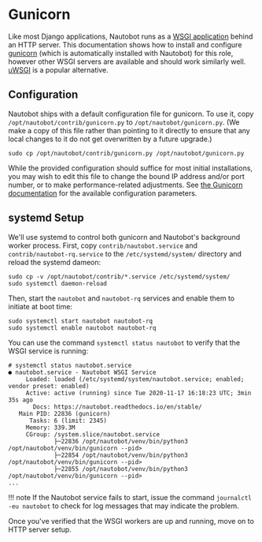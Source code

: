 # Gunicorn

Like most Django applications, Nautobot runs as a [WSGI application](https://en.wikipedia.org/wiki/Web_Server_Gateway_Interface) behind an HTTP server. This documentation shows how to install and configure [gunicorn](http://gunicorn.org/) (which is automatically installed with Nautobot) for this role, however other WSGI servers are available and should work similarly well. [uWSGI](https://uwsgi-docs.readthedocs.io/en/latest/) is a popular alternative.

## Configuration

Nautobot ships with a default configuration file for gunicorn. To use it, copy `/opt/nautobot/contrib/gunicorn.py` to `/opt/nautobot/gunicorn.py`. (We make a copy of this file rather than pointing to it directly to ensure that any local changes to it do not get overwritten by a future upgrade.)

```no-highlight
sudo cp /opt/nautobot/contrib/gunicorn.py /opt/nautobot/gunicorn.py
```

While the provided configuration should suffice for most initial installations, you may wish to edit this file to change the bound IP address and/or port number, or to make performance-related adjustments. See [the Gunicorn documentation](https://docs.gunicorn.org/en/stable/configure.html) for the available configuration parameters.

## systemd Setup

We'll use systemd to control both gunicorn and Nautobot's background worker process. First, copy `contrib/nautobot.service` and `contrib/nautobot-rq.service` to the `/etc/systemd/system/` directory and reload the systemd dameon:

```no-highlight
sudo cp -v /opt/nautobot/contrib/*.service /etc/systemd/system/
sudo systemctl daemon-reload
```

Then, start the `nautobot` and `nautobot-rq` services and enable them to initiate at boot time:

```no-highlight
sudo systemctl start nautobot nautobot-rq
sudo systemctl enable nautobot nautobot-rq
```

You can use the command `systemctl status nautobot` to verify that the WSGI service is running:

```no-highlight
# systemctl status nautobot.service
● nautobot.service - Nautobot WSGI Service
     Loaded: loaded (/etc/systemd/system/nautobot.service; enabled; vendor preset: enabled)
     Active: active (running) since Tue 2020-11-17 16:18:23 UTC; 3min 35s ago
       Docs: https://nautobot.readthedocs.io/en/stable/
   Main PID: 22836 (gunicorn)
      Tasks: 6 (limit: 2345)
     Memory: 339.3M
     CGroup: /system.slice/nautobot.service
             ├─22836 /opt/nautobot/venv/bin/python3 /opt/nautobot/venv/bin/gunicorn --pid>
             ├─22854 /opt/nautobot/venv/bin/python3 /opt/nautobot/venv/bin/gunicorn --pid>
             ├─22855 /opt/nautobot/venv/bin/python3 /opt/nautobot/venv/bin/gunicorn --pid>
...
```

!!! note
    If the Nautobot service fails to start, issue the command `journalctl -eu nautobot` to check for log messages that may indicate the problem.

Once you've verified that the WSGI workers are up and running, move on to HTTP server setup.
